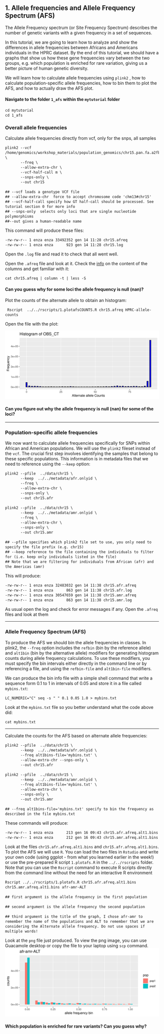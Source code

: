 ## 1. Allele frequencies and Allele Frequency Spectrum (AFS) 

The Allele Frequency spectrum (or Site Frequency Spectrum) describes the number of genetic variants with a given frequency in a set of sequences.


In this tutorial, we are going to learn how to analyze and show the differences in allele frequencies between Africans and Americans individuals in the HPRC dataset. By the end of this tutorial, we should have a graphs that show us how these gene frequencies vary between the two groups, e.g. which population is enriched for rare variation, giving us a better picture of human genetic diversity.

We will learn how to calculate allele frequencies using `plink2` , how to calculate population-specific allele frequencies, how to bin them to plot the AFS, and how to actually draw the AFS plot.  


#### Navigate to the folder `1_afs` within the `mytutorial` folder 

```shell
cd mytutorial
cd 1_afs
```

### Overall allele frequencies 
Calculate allele frequencies directly from vcf, only for the snps, all samples 

``` shell
plink2 --vcf /home/genomics/workshop_materials/population_genomics/chr15.pan.fa.a2fb268.4030258.6a1ecc2.smooth.reliable.vcf.gz \
       --freq \
       --allow-extra-chr \
       --vcf-half-call m \
       --snps-only \
       --out chr15

## --vcf loads a genotype VCF file
## --allow-extra-chr  force to accept chromosome code 'chm13#chr15'
## --vcf-half-call specify how GT half-call should be processed. See tutorial section 0 for more info
## --snps-only  selects only loci that are single nucleotide polymorphisms 
##--out gives a human-readable name 

```

This command will produce these files: 

```shell
-rw-rw-r-- 1 enza enza 33492352 gen 14 11:28 chr15.afreq
-rw-rw-r-- 1 enza enza      923 gen 14 11:28 chr15.log
```

Open the `.log` file  and read it to check that all went well. 

Open the `.afreq` file and look at it. Check the [info](https://www.cog-genomics.org/plink/2.0/formats#afreq) on the content of the columns and get familiar with it:  

```shell 
cat chr15.afreq | column -t | less -S 
```

#### Can you guess why for some loci the allele frequency is null (nan)? 

Plot the counts of the alternate allele to obtain an histogram: 

```shell 
 Rscript  ../../rscripts/1.plotafsCOUNTS.R chr15.afreq HPRC-allele-counts
```
Open the file with the plot: 

![afscount](../img/HPRC-allele-countsCOUNTS.png)
#### Can you figure out why the allele frequency is null (nan) for some of the loci? 


***
### Population-specific allele frequencies 
We now want to calculate allele frequencies specifically for SNPs within African and American populations. We will use the `plink2` fileset instead of the `vcf`. The crucial first step involves identifying the samples that belong to these specific populations. This information is in metadata files that we need to reference using the `--keep` option:  

```shell
plink2 --pfile  ../data/chr15 \
       --keep  ../../metadata/afr.onlyid \
       --freq \
       --allow-extra-chr \
       --snps-only \
       --out chr15.afr 

plink2 --pfile  ../data/chr15 \
       --keep  ../../metadata/amr.onlyid \
       --freq \
       --allow-extra-chr \
       --snps-only \
       --out chr15.amr 

## --pfile specifies which plink2 file set to use, you only need to specify the file prefix (e.g. chr15) 
## --keep reference to the file containing the individuals to filter for (i.e. keep only individuals listed in the file)
## Note that we are filtering for individuals from African (afr) and the Americas (amr)
```

This will produce: 
```shell
-rw-rw-r-- 1 enza enza 32483032 gen 14 11:38 chr15.afr.afreq
-rw-rw-r-- 1 enza enza      863 gen 14 11:38 chr15.afr.log
-rw-rw-r-- 1 enza enza 30547659 gen 14 11:38 chr15.amr.afreq
-rw-rw-r-- 1 enza enza      863 gen 14 11:38 chr15.amr.log

```

As usual open the log and check for error messages if any. 
Open the `.afreq` files and look at them 
 
***
### Allele Frequency Spectrum (AFS) 
To produce the AFS we should bin the allele frequencies in classes. In plink2, the `--freq` option includes the `refbin` (bin by the reference allele) and `alt1bin` (bin by the alternative allele) modifiers for generating histogram counts during allele frequency calculations. To use these modifiers, you must specify the bin intervals either directly in the command line or by referencing a file, and using the `refbin-file` and `alt1bin-file` modifiers. 

We can produce the bin info file with a simple shell command that write a sequence form 0.1 to 1 in intervals of 0.05 and store it in a file called `mybins.txt`: 
 
```shell
LC_NUMERIC="C" seq -s " " 0.1 0.05 1.0 > mybins.txt
````

Look at the `mybins.txt` file so you better understand what the code above did:

```shell
cat mybins.txt 
```

***
Calculate the counts for the AFS based on alternate allele frequencies:  

```shell
plink2 --pfile  ../data/chr15 \
       --keep  ../../metadata/afr.onlyid \
       --freq alt1bins-file='mybins.txt' \
       --allow-extra-chr --snps-only \
       --out chr15.afr

plink2 --pfile  ../data/chr15 \
       --keep  ../../metadata/amr.onlyid \
       --freq alt1bins-file='mybins.txt' \
       --allow-extra-chr \
       --snps-only \
       --out chr15.amr

## --freq alt1bins-file='mybins.txt' specify to bin the frequency as described in the file mybins.txt 

```
These commands will produce:

```shell 
-rw-rw-r-- 1 enza enza      213 gen 16 09:43 chr15.afr.afreq.alt1.bins
-rw-rw-r-- 1 enza enza      212 gen 16 09:43 chr15.amr.afreq.alt1.bins
```
Look at the files `chr15.afr.afreq.alt1.bins` and `chr15.afr.afreq.alt1.bins`. To plot the AFS we will use `R`. You can load the two files in `Rstudio` and write your own code (using ggplot - from what you learned earlier in the week!) or use the pre-prepared R script `1.plotafs.R` in the `../../rscripts` folder.
Note that you can use the `Rscript` command to execute R scripts directly from the command line without the need for an interactive R environment

```shell
Rscript ../../rscripts/1.plotafs.R chr15.afr.afreq.alt1.bins chr15.amr.afreq.alt1.bins afr-amr-ALT

## first argument is the allele frequency in the first population 

## second argument is the allele frequency the second population 

## third argument is the title of the graph, I chose afr-amr to remember the name of the populations and ALT to remember that we are considering the Alternate allele frequency. Do not use spaces if multiple words! 

```

Look at the `png` file just produced. To view the png image, you can use Guacamole desktop or copy the file to your laptop using `scp` command.
![afs](../img/afr-amr-ALT.png)


#### Which population is enriched for rare variants? Can you guess why? 

